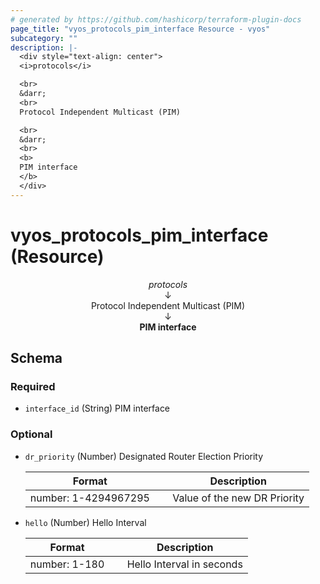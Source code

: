 ```yaml
---
# generated by https://github.com/hashicorp/terraform-plugin-docs
page_title: "vyos_protocols_pim_interface Resource - vyos"
subcategory: ""
description: |-
  <div style="text-align: center">
  <i>protocols</i>

  <br>
  &darr;
  <br>
  Protocol Independent Multicast (PIM)

  <br>
  &darr;
  <br>
  <b>
  PIM interface
  </b>
  </div>
---
```


# vyos_protocols_pim_interface (Resource)

<div style="text-align: center">
<i>protocols</i>

<br>
&darr;
<br>
Protocol Independent Multicast (PIM)

<br>
&darr;
<br>
<b>
PIM interface
</b>
</div>



<!-- schema generated by tfplugindocs -->
## Schema

### Required

- `interface_id` (String) PIM interface

### Optional

- `dr_priority` (Number) Designated Router Election Priority

    |  Format &emsp; | Description  |
    |----------|---------------|
    |  number: 1-4294967295  &emsp; |  Value of the new DR Priority  |
- `hello` (Number) Hello Interval

    |  Format &emsp; | Description  |
    |----------|---------------|
    |  number: 1-180  &emsp; |  Hello Interval in seconds  |
